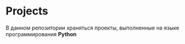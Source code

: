 # Projects
В данном репозитории храняться проекты, выполненные на языке программирования **Python**
